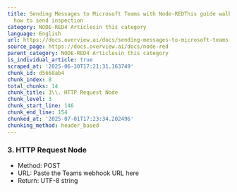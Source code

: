 ```yaml
---
title: Sending Messages to Microsoft Teams with Node-REDThis guide walks you through
  how to send inspection
category: NODE-RED4 Articlesin this category
language: English
url: https://docs.overview.ai/docs/sending-messages-to-microsoft-teams-with-node-red
source_page: https://docs.overview.ai/docs/node-red
parent_category: NODE-RED4 Articlesin this category
is_individual_article: true
scraped_at: '2025-06-30T17:21:31.163749'
chunk_id: d5668ab4
chunk_index: 8
total_chunks: 14
chunk_title: 3\\. HTTP Request Node
chunk_level: 3
chunk_start_line: 146
chunk_end_line: 154
chunked_at: '2025-07-01T17:23:34.202496'
chunking_method: header_based
---
```


### 3\. HTTP Request Node

  * Method: POST
  * URL: Paste the Teams webhook URL here
  * Return: UTF-8 string


